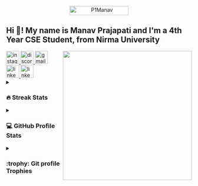 

<!--- 👨‍💻 My  PortFolio  👉 : [Manav.com](https://pmanav.vercel.app/)

<img align="right" height="400px" src="https://i.pinimg.com/736x/ff/26/a0/ff26a07c174ca4e30eaee79f06dbdcda.jpg" />
-->

<!-- - - 📄 My SWE Resume 👉 : [Resume](https://drive.google.com/file/d/1Fs0EggyUT0qvb0WUSYBrONl6H66MIw5D/view?usp=sharing)-->
<!-- - - 📄 My VLSI(Hardware) Resume 👉 : [Resume](https://drive.google.com/file/d/1NVmVoe2Z4lY82mUBXS_shTzbOviBQl7b/view?usp=sharing)-->
<p align="center"> 
	<img src="https://komarev.com/ghpvc/?username=P1Manav&label=Profile%20views&color=0047AB&style=plastic?" alt="P1Manav" height=25px, width=160px/> 
</p>

<h2 align="left">Hi 👋! My name is Manav Prajapati and I'm a 4th Year CSE Student, from Nirma University</h2>

<img align="right" height="350" src="https://i.pinimg.com/736x/ff/26/a0/ff26a07c174ca4e30eaee79f06dbdcda.jpg"  />

<div align="left">
	<a href="https://www.instagram.com/p._.manav/">
	<img src="https://img.shields.io/static/v1?message=Instagram&logo=instagram&label=&color=E4405F&logoColor=white&labelColor=&style=for-the-badge" height="35" alt="instagram logo"  />
	</a>
	<a href="https://github.com/P1Manav">
	<img src="https://img.shields.io/static/v1?message=GitHub&logo=GitHub&label=&color=black&logoColor=white&labelColor=&style=for-the-badge" height="35" alt="discord logo"  />
	</a>
	<a href="mailto:maxprajapati606@gmail.com">
	<img src="https://img.shields.io/static/v1?message=Gmail&logo=gmail&label=&color=D14836&logoColor=white&labelColor=&style=for-the-badge" height="35" alt="gmail logo"  />
	</a>
	<a href="https://www.linkedin.com/in/manavdprajapati/">
	<img src="https://img.shields.io/static/v1?message=LinkedIn&logo=Linkedin&label=&color=0077B5&logoColor=white&labelColor=&style=for-the-badge" height="35" alt="linkedin logo"  />
	</a>
	<a href="https://pmanav.vercel.app/">
	<img src="https://img.shields.io/static/v1?message=Porfolio&logo=linkedin&label=&color=white&logoColor=black&labelColor=&style=for-the-badge" height="35" alt="linkedin logo"  />
	</a>
</div>




<details><summary><h3> 🔥 Streak Stats</h3></summary>

<div align="center">
	
  <img src="https://streak-stats.demolab.com?user=P1Manav&locale=en&mode=daily&theme=dracula&hide_border=false&border_radius=5&order=3" height="150" alt="streak graph"  />
</div>
</details>
  
<details><summary><h3>💻 GitHub Profile Stats</h3></summary>

----
	

<div align="center">
  <img src="https://github-readme-stats.vercel.app/api?username=P1Manav&hide_title=false&hide_rank=false&show_icons=true&include_all_commits=true&count_private=true&disable_animations=false&theme=dracula&locale=en&hide_border=false" height="150" alt="stats graph"  />
  <img src="https://github-readme-stats.vercel.app/api/top-langs?username=P1Manav&locale=en&hide_title=false&layout=compact&card_width=320&langs_count=5&theme=dracula&hide_border=false" height="150" alt="languages graph"  />
</div>
  </p>
</details>
<details><summary> <h3> :trophy: Git profile Trophies </h3></summary>

----
<p align="center">
  <img src="https://github-profile-trophy.vercel.app?username=P1Manav&theme=dracula&column=4&row=2&margin-w=15&margin-h=15&no-bg=false&no-frame=false&order=4" height="150" alt="trophy graph"  />
</p>
	
</details>

